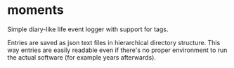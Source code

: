 # moments
Simple diary-like life event logger with support for tags.

Entries are saved as json text files in hierarchical directory structure. This way entries are easily readable even if there's no proper environment to run the actual software (for example years afterwards).
